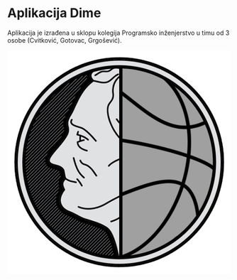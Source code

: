 # Aplikacija Dime
Aplikacija je izrađena u sklopu kolegija Programsko inženjerstvo u timu od 3 osobe (Cvitković, Gotovac, Grgošević). 

<p align="center"> 
<img src="multimedija/logo.png">
</p>
